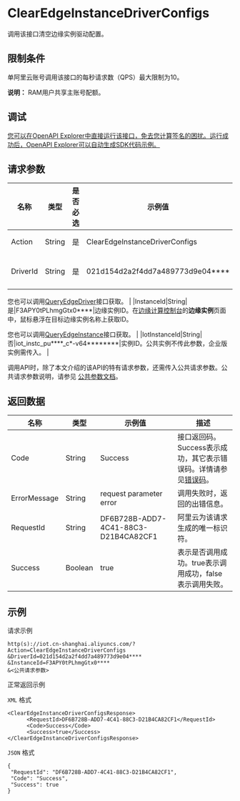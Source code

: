 # ClearEdgeInstanceDriverConfigs

调用该接口清空边缘实例驱动配置。

## 限制条件

单阿里云账号调用该接口的每秒请求数（QPS）最大限制为10。

**说明：** RAM用户共享主账号配额。

## 调试

[您可以在OpenAPI Explorer中直接运行该接口，免去您计算签名的困扰。运行成功后，OpenAPI Explorer可以自动生成SDK代码示例。](https://api.aliyun.com/#product=Iot&api=ClearEdgeInstanceDriverConfigs&type=RPC&version=2018-01-20)

## 请求参数

|名称|类型|是否必选|示例值|描述|
|--|--|----|---|--|
|Action|String|是|ClearEdgeInstanceDriverConfigs|系统规定参数。取值：ClearEdgeInstanceDriverConfigs。 |
|DriverId|String|是|021d154d2a2f4dd7a489773d9e04\*\*\*\*|驱动ID。在[边缘计算控制台](https://iot.console.aliyun.com/le/instance/list)的**驱动管理**页面中，鼠标悬浮在目标驱动名称上获取ID。

 您也可以调用[QueryEdgeDriver](~~155776~~)接口获取。 |
|InstanceId|String|是|F3APY0tPLhmgGtx0\*\*\*\*|边缘实例ID。在[边缘计算控制台](https://iot.console.aliyun.com/le/instance/list)的**边缘实例**页面中，鼠标悬浮在目标边缘实例名称上获取ID。

 您也可以调用[QueryEdgeInstance](~~135214~~)接口获取。 |
|IotInstanceId|String|否|iot\_instc\_pu\*\*\*\*\_c\*-v64\*\*\*\*\*\*\*\*|实例ID。公共实例不传此参数，企业版实例需传入。 |

调用API时，除了本文介绍的该API的特有请求参数，还需传入公共请求参数。公共请求参数说明，请参见 [公共参数文档](~~30561~~)。

## 返回数据

|名称|类型|示例值|描述|
|--|--|---|--|
|Code|String|Success|接口返回码。Success表示成功，其它表示错误码。详情请参见[错误码](~~135200~~)。 |
|ErrorMessage|String|request parameter error|调用失败时，返回的出错信息。 |
|RequestId|String|DF6B728B-ADD7-4C41-88C3-D21B4CA82CF1|阿里云为该请求生成的唯一标识符。 |
|Success|Boolean|true|表示是否调用成功。true表示调用成功，false表示调用失败。 |

## 示例

请求示例

```
http(s)://iot.cn-shanghai.aliyuncs.com/?Action=ClearEdgeInstanceDriverConfigs
&DriverId=021d154d2a2f4dd7a489773d9e04****
&InstanceId=F3APY0tPLhmgGtx0****
&<公共请求参数>
```

正常返回示例

`XML` 格式

```
<ClearEdgeInstanceDriverConfigsResponse>
      <RequestId>DF6B728B-ADD7-4C41-88C3-D21B4CA82CF1</RequestId>
      <Code>Success</Code>
      <Success>true</Success>
</ClearEdgeInstanceDriverConfigsResponse>
```

`JSON` 格式

```
{
 "RequestId": "DF6B728B-ADD7-4C41-88C3-D21B4CA82CF1",
 "Code": "Success",
 "Success": true
}
```

